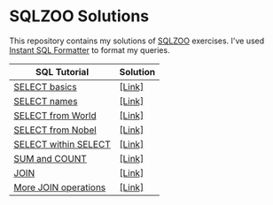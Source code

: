 # SQLZOO Solutions
This repository contains my solutions of [SQLZOO](https://sqlzoo.net/wiki/SQL_Tutorial) exercises. I've used [Instant SQL Formatter](https://www.dpriver.com/pp/sqlformat.htm) to format my queries.

| SQL Tutorial | Solution |
| ------------ | -------- |
| [SELECT basics](https://sqlzoo.net/wiki/SELECT_basics) | [[Link]](./0_select_basics.md) |
| [SELECT names](https://sqlzoo.net/wiki/SELECT_names) | [[Link]](./1_select_name.md) |
| [SELECT from World](https://sqlzoo.net/wiki/SELECT_from_WORLD_Tutorial) | [[Link]](./2_select_from_world.md) |
| [SELECT from Nobel](https://sqlzoo.net/wiki/SELECT_from_Nobel_Tutorial) | [[Link]](./3_select_from_nobel.md) |
| [SELECT within SELECT](https://sqlzoo.net/wiki/SELECT_within_SELECT_Tutorial) | [[Link]](./4_select_within_select.md) |
| [SUM and COUNT](https://sqlzoo.net/wiki/SUM_and_COUNT) | [[Link]](./5_sum_and_count.md) |
| [JOIN](https://sqlzoo.net/wiki/The_JOIN_operation) | [[Link]](./6_join.md) |
| [More JOIN operations](https://sqlzoo.net/wiki/More_JOIN_operations) | [[Link]](./7_more_join_operations.md) |
